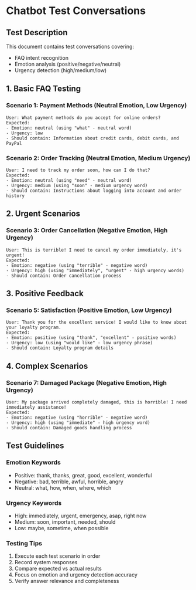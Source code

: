 # Chatbot Test Conversations

## Test Description
This document contains test conversations covering:
- FAQ intent recognition
- Emotion analysis (positive/negative/neutral)
- Urgency detection (high/medium/low)

## 1. Basic FAQ Testing

### Scenario 1: Payment Methods (Neutral Emotion, Low Urgency)
```
User: What payment methods do you accept for online orders?
Expected:
- Emotion: neutral (using "what" - neutral word)
- Urgency: low
- Should contain: Information about credit cards, debit cards, and PayPal
```

### Scenario 2: Order Tracking (Neutral Emotion, Medium Urgency)
```
User: I need to track my order soon, how can I do that?
Expected:
- Emotion: neutral (using "need" - neutral word)
- Urgency: medium (using "soon" - medium urgency word)
- Should contain: Instructions about logging into account and order history
```

## 2. Urgent Scenarios

### Scenario 3: Order Cancellation (Negative Emotion, High Urgency)
```
User: This is terrible! I need to cancel my order immediately, it's urgent!
Expected:
- Emotion: negative (using "terrible" - negative word)
- Urgency: high (using "immediately", "urgent" - high urgency words)
- Should contain: Order cancellation process
```

## 3. Positive Feedback

### Scenario 5: Satisfaction (Positive Emotion, Low Urgency)
```
User: Thank you for the excellent service! I would like to know about your loyalty program.
Expected:
- Emotion: positive (using "thank", "excellent" - positive words)
- Urgency: low (using "would like" - low urgency phrase)
- Should contain: Loyalty program details
```

## 4. Complex Scenarios

### Scenario 7: Damaged Package (Negative Emotion, High Urgency)
```
User: My package arrived completely damaged, this is horrible! I need immediately assistance!
Expected:
- Emotion: negative (using "horrible" - negative word)
- Urgency: high (using "immediate" - high urgency word)
- Should contain: Damaged goods handling process
```

## Test Guidelines

### Emotion Keywords
- Positive: thank, thanks, great, good, excellent, wonderful
- Negative: bad, terrible, awful, horrible, angry
- Neutral: what, how, when, where, which

### Urgency Keywords
- High: immediately, urgent, emergency, asap, right now
- Medium: soon, important, needed, should
- Low: maybe, sometime, when possible

### Testing Tips
1. Execute each test scenario in order
2. Record system responses
3. Compare expected vs actual results
4. Focus on emotion and urgency detection accuracy
5. Verify answer relevance and completeness